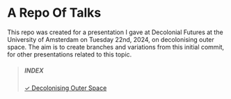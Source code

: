 # A Repo Of Talks
This repo was created for a presentation I gave at Decolonial Futures at the University of Amsterdam on Tuesday 22nd, 2024, on decolonising outer space. The aim is to create branches and variations from this initial commit, for other presentations related to this topic.

> ##### INDEX 
> [✓ Decolonising Outer Space](decolonising-outre-space.md)
